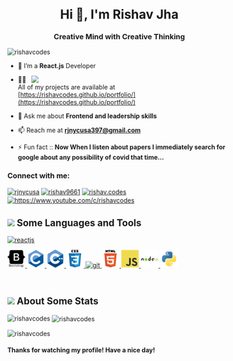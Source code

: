 <h1 align="center">Hi 👋, I'm Rishav Jha</h1>
<h3 align="center">Creative Mind with Creative Thinking</h3>

<p align="left"> <img src="https://komarev.com/ghpvc/?username=rishavcodes&label=Profile%20views&color=0e75b6&style=flat" alt="rishavcodes" /> </p>

- 🌱 I’m a **React.js** Developer

<img src="https://firebasestorage.googleapis.com/v0/b/fir-e1cc4.appspot.com/o/laptops-593296.jpg?alt=media&token=d5244c4a-7119-4ecf-888c-6662be50ee02" width="450" align="right"/>

- 👨‍💻 All of my projects are available at [https://rishavcodes.github.io/portfolio/](https://rishavcodes.github.io/portfolio/)

- 💬 Ask me about **Frontend and leadership skills**

- 📫  Reach me at **rjnycusa397@gmail.com**

- ⚡ Fun fact :: **Now When I listen about papers I immediately search for google about any possibility of covid that time...**

<h3 align="left">Connect with me:</h3><p align="left">
<a href="https://twitter.com/rjnycusa" target="blank"><img align="center" src="https://raw.githubusercontent.com/rahuldkjain/github-profile-readme-generator/master/src/images/icons/Social/twitter.svg" alt="rjnycusa" height="30" width="40" /></a>
<a href="https://linkedin.com/in/rishav9661" target="blank"><img align="center" src="https://raw.githubusercontent.com/rahuldkjain/github-profile-readme-generator/master/src/images/icons/Social/linked-in-alt.svg" alt="rishav9661" height="30" width="40" /></a>
<a href="https://instagram.com/rishav.codes" target="blank"><img align="center" src="https://raw.githubusercontent.com/rahuldkjain/github-profile-readme-generator/master/src/images/icons/Social/instagram.svg" alt="rishav.codes" height="30" width="40" /></a>
<a href="https://www.youtube.com/c/rishavcodes" target="blank"><img align="center" src="https://raw.githubusercontent.com/rahuldkjain/github-profile-readme-generator/master/src/images/icons/Social/youtube.svg" alt="https://www.youtube.com/c/rishavcodes" height="30" width="40" /></a>
</p>

## <img src="https://media2.giphy.com/media/QssGEmpkyEOhBCb7e1/giphy.gif?cid=ecf05e47a0n3gi1bfqntqmob8g9aid1oyj2wr3ds3mg700bl&rid=giphy.gif" width="50px"> Some Languages and Tools
<p align="left"> <a href="https://reactjs.org" target="_blank" rel="noreferrer"> <img src="https://www.chevtek.io/content/images/2021/02/ezgif.com-gif-maker.png" alt="reactjs" width="40" height="40"/> </a> <p align="left"> <a href="https://getbootstrap.com" target="_blank" rel="noreferrer"> <img src="https://raw.githubusercontent.com/devicons/devicon/master/icons/bootstrap/bootstrap-plain-wordmark.svg" alt="bootstrap" width="40" height="40"/> </a> <a href="https://www.cprogramming.com/" target="_blank" rel="noreferrer"> <img src="https://raw.githubusercontent.com/devicons/devicon/master/icons/c/c-original.svg" alt="c" width="40" height="40"/> </a> <a href="https://www.w3schools.com/cpp/" target="_blank" rel="noreferrer"> <img src="https://raw.githubusercontent.com/devicons/devicon/master/icons/cplusplus/cplusplus-original.svg" alt="cplusplus" width="40" height="40"/> </a> <a href="https://www.w3schools.com/css/" target="_blank" rel="noreferrer"> <img src="https://raw.githubusercontent.com/devicons/devicon/master/icons/css3/css3-original-wordmark.svg" alt="css3" width="40" height="40"/> </a> <a href="https://git-scm.com/" target="_blank" rel="noreferrer"> <img src="https://www.vectorlogo.zone/logos/git-scm/git-scm-icon.svg" alt="git" width="40" height="40"/> </a> <a href="https://www.w3.org/html/" target="_blank" rel="noreferrer"> <img src="https://raw.githubusercontent.com/devicons/devicon/master/icons/html5/html5-original-wordmark.svg" alt="html5" width="40" height="40"/> </a> <a href="https://developer.mozilla.org/en-US/docs/Web/JavaScript" target="_blank" rel="noreferrer"> <img src="https://raw.githubusercontent.com/devicons/devicon/master/icons/javascript/javascript-original.svg" alt="javascript" width="40" height="40"/> </a> <a href="https://nodejs.org" target="_blank" rel="noreferrer"> <img src="https://raw.githubusercontent.com/devicons/devicon/master/icons/nodejs/nodejs-original-wordmark.svg" alt="nodejs" width="40" height="40"/> </a><a href="https://www.python.org" target="_blank" rel="noreferrer"> <img src="https://raw.githubusercontent.com/devicons/devicon/master/icons/python/python-original.svg" alt="python" width="40" height="40"/> </a> </p>

<br>

## <img src="https://media0.giphy.com/media/cNZqrH5IzOG0xrlWks/giphy.gif?cid=ecf05e47map255q427en9uprqc1sb0unjq5k4fnqg5pmhhs4&rid=giphy.gif&ct=s" width="50px"> About Some Stats

<p><img align="left" src="https://github-readme-stats.vercel.app/api/top-langs?username=rishavcodes&show_icons=true&theme=dark&background=0d1117&locale=en&&text_color=ffffff&&layout=compact" alt="rishavcodes" /></p>



<p>&nbsp;<img align="center" src="https://github-readme-stats.vercel.app/api?username=rishavcodes&theme=dark&background=0d1117&show_icons=true&locale=en" alt="rishavcodes" /></p>

<p><img align="center" src="https://github-readme-streak-stats.herokuapp.com/?user=rishavcodes&theme=dark" alt="rishavcodes" /></p>

 #### Thanks for watching my profile! Have a nice day!
